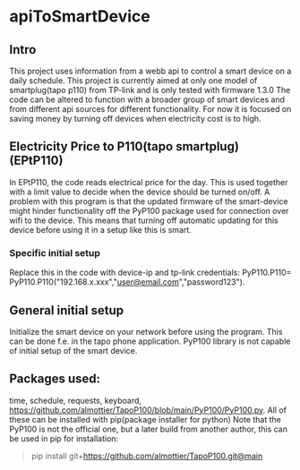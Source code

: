 # apiToSmartDevice
## Intro
This project uses information from a webb api to control a smart device on a daily schedule.
This project is currently aimed at only one model of smartplug(tapo p110) from TP-link and is only tested with firmware 1.3.0
The code can be altered to function with a broader group of smart devices and from different api sources for different functionality.
For now it is focused on saving money by turning off devices when electricity cost is to high.

## Electricity Price to P110(tapo smartplug) (EPtP110)
In EPtP110, the code reads electrical price for the day. 
This is used together with a limit value to decide when the device should be turned on/off.
A problem with this program is that the updated firmware of the smart-device might hinder functionality off the PyP100 package used for connection over wifi to the device. This means that turning off automatic updating for this device before using it in a setup like this is smart.
### Specific initial setup
 Replace this in the code with device-ip and tp-link credentials: PyP110.P110= PyP110.P110("192.168.x.xxx","user@email.com","password123"). 

## General initial setup
Initialize the smart device on your network before using the program. This can be done f.e. in the tapo phone application. PyP100 library is not capable of initial setup of the smart device.

## Packages used:
time, schedule, requests, keyboard, https://github.com/almottier/TapoP100/blob/main/PyP100/PyP100.py.
All of these can be installed with pip(package installer for python)
Note that the PyP100 is not the official one, but a later build from another author, this can be used in pip for installation:
> pip install git+https://github.com/almottier/TapoP100.git@main
